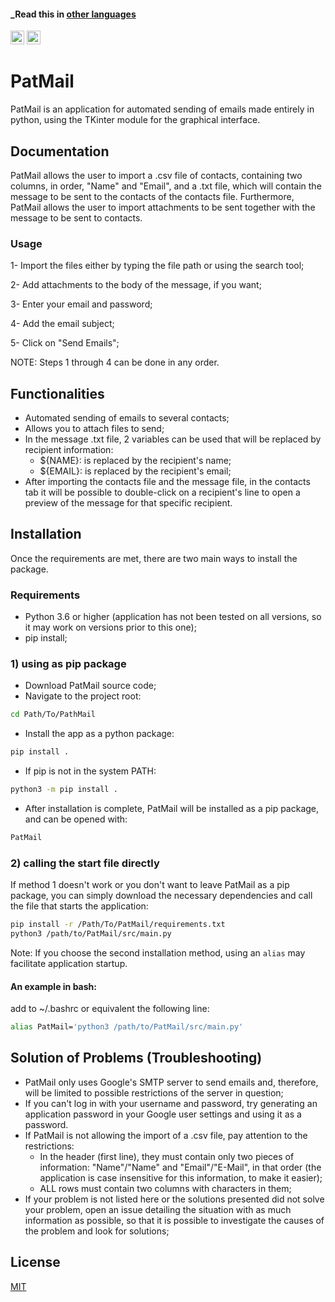 #### _Read this in [other languages](translations/Translations.md)

<kbd>[<img title="Portugese Brazilian" alt="Portuguese" src="https://cdn.staticaly.com/gh/hjnilsson/country-flags/master/svg/br.svg" width="22">](translations/README.pt-br.md)</kbd>
<kbd>[<img title="French" alt="French" src="https://cdn.staticaly.com/gh/hjnilsson/country-flags/master/svg/fr.svg" width="22">](translations/README.fr.md)</kbd>


# PatMail

PatMail is an application for automated sending of emails made entirely in python, using the TKinter module for the graphical interface.

## Documentation
PatMail allows the user to import a .csv file of contacts, containing two columns, in order, "Name" and "Email", and a .txt file, which will contain the message to be sent to the contacts of the contacts file. Furthermore, PatMail allows the user to import attachments to be sent together with the message to be sent to contacts.

### Usage

1- Import the files either by typing the file path or using the search tool;

2- Add attachments to the body of the message, if you want;

3- Enter your email and password;

4- Add the email subject;

5- Click on "Send Emails";

NOTE: Steps 1 through 4 can be done in any order.

## Functionalities

- Automated sending of emails to several contacts;
- Allows you to attach files to send;
- In the message .txt file, 2 variables can be used that will be replaced by recipient information:
    * ${NAME}: is replaced by the recipient's name;
    * ${EMAIL}: is replaced by the recipient's email;
- After importing the contacts file and the message file, in the contacts tab it will be possible to double-click on a recipient's line to open a preview of the message for that specific recipient.


## Installation

Once the requirements are met, there are two main ways to install the package.

### Requirements

- Python 3.6 or higher (application has not been tested on all versions, so it may work on versions prior to this one);
- pip install;

### 1) using as pip package

- Download PatMail source code;
- Navigate to the project root:

```bash
cd Path/To/PathMail
```

- Install the app as a python package:

```bash
pip install .
```

- If pip is not in the system PATH:

```bash
python3 -m pip install .
```

- After installation is complete, PatMail will be installed as a pip package, and can be opened with:

```bash
PatMail
```

### 2) calling the start file directly

If method 1 doesn't work or you don't want to leave PatMail as a pip package, you can simply download the necessary dependencies and call the file that starts the application:

```bash
pip install -r /Path/To/PatMail/requirements.txt
python3 /path/to/PatMail/src/main.py
```

Note: If you choose the second installation method, using an `alias` may facilitate application startup.

#### An example in bash:

add to ~/.bashrc or equivalent the following line:

```bash
alias PatMail='python3 /path/to/PatMail/src/main.py'
```
## Solution of Problems (Troubleshooting)

- PatMail only uses Google's SMTP server to send emails and, therefore, will be limited to possible restrictions of the server in question;
- If you can't log in with your username and password, try generating an application password in your Google user settings and using it as a password.
- If PatMail is not allowing the import of a .csv file, pay attention to the restrictions:
    * In the header (first line), they must contain only two pieces of information: "Name"/"Name" and "Email"/"E-Mail", in that order (the application is case insensitive for this information, to make it easier);
    * ALL rows must contain two columns with characters in them;
- If your problem is not listed here or the solutions presented did not solve your problem, open an issue detailing the situation with as much information as possible, so that it is possible to investigate the causes of the problem and look for solutions;

## License

[MIT](https://choosealicense.com/licenses/mit/)

